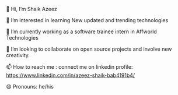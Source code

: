 👋 Hi, I’m Shaik Azeez

👀 I’m interested in learning New updated and trending technologies

🌱 I’m currently working as a software trainee intern in Affworld Technologies

💞️ I’m looking to collaborate on open source projects and involve new creativity.

📫 How to reach me : connect me on linkedin profile: https://www.linkedin.com/in/azeez-shaik-bab4191b4/

😄 Pronouns: he/his


<!---
Azeez2215/Azeez2215 is a ✨ special ✨ repository because its `README.md` (this file) appears on your GitHub profile.
You can click the Preview link to take a look at your changes.
--->
